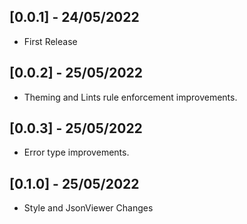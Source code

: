 ## [0.0.1] - 24/05/2022

* First Release
## [0.0.2] - 25/05/2022

* Theming and Lints rule enforcement improvements. 
## [0.0.3] - 25/05/2022

* Error type improvements.
## [0.1.0] - 25/05/2022

* Style and JsonViewer Changes
